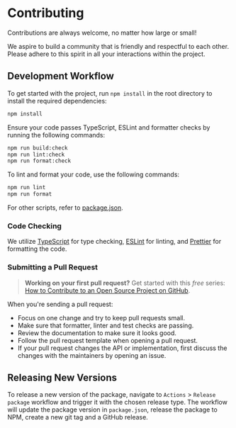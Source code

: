 # Contributing

Contributions are always welcome, no matter how large or small!

We aspire to build a community that is friendly and respectful to each other. Please adhere to this spirit in all your interactions within the project.

## Development Workflow

To get started with the project, run `npm install` in the root directory to install the required dependencies:

```sh
npm install
```

Ensure your code passes TypeScript, ESLint and formatter checks by running the following commands:

```sh
npm run build:check
npm run lint:check
npm run format:check
```

To lint and format your code, use the following commands:

```sh
npm run lint
npm run format
```

For other scripts, refer to [package.json](./package.json).

### Code Checking

We utilize [TypeScript](https://www.typescriptlang.org/) for type checking, [ESLint](https://eslint.org/) for linting, and [Prettier](https://prettier.io/) for formatting the code.

### Submitting a Pull Request

> **Working on your first pull request?** Get started with this _free_ series: [How to Contribute to an Open Source Project on GitHub](https://app.egghead.io/playlists/how-to-contribute-to-an-open-source-project-on-github).

When you're sending a pull request:

- Focus on one change and try to keep pull requests small.
- Make sure that formatter, linter and test checks are passing.
- Review the documentation to make sure it looks good.
- Follow the pull request template when opening a pull request.
- If your pull request changes the API or implementation, first discuss the changes with the maintainers by opening an issue.

## Releasing New Versions

To release a new version of the package, navigate to `Actions` > `Release package` workflow and trigger it with the chosen release type.
The workflow will update the package version in `package.json`, release the package to NPM, create a new git tag and a GitHub release.
